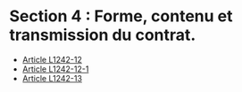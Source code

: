 # Section 4 : Forme, contenu et transmission du contrat.

* [Article L1242-12](./LEGIARTI000006901206.md)
* [Article L1242-12-1](./LEGIARTI000029929010.md)
* [Article L1242-13](./LEGIARTI000006901207.md)
